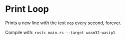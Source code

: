 # Print Loop

Prints a new line with the text `nop` every second, forever.

Compile with:
```rustc main.rs --target wasm32-wasip1```
